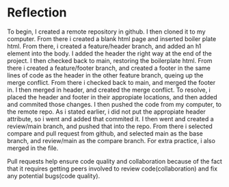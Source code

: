 # Reflection

To begin, I created a remote repository in github. I then cloned it to my computer. From there i created a blank html page and inserted boiler plate html. From there, i created a feature/header branch, and added an h1 element into the body. I added the header the right way at the end of the project. I then checked back to main, restoring the boilerplate html. From there i created a feature/footer branch, and created a footer in the same lines of code as the header in the other feature branch, queing up the merge conflict. From there i checked back to main, and merged the footer in. I then merged in header, and created the merge conflict. To resolve, i placed the header and footer in their appropiate locations, and then added and commited those changes. I then pushed the code from my computer, to the remote repo. As i stated earlier, i did not put the appropiate header attribute, so i went and added that commited it. I then went and created a review/main branch, and pushed that into the repo. From there i selected compare and pull request from github, and selected main as the base branch, and review/main as the compare branch. For extra practice, i also merged in the file. 

Pull requests help ensure code quality and collaboration because of the fact that it requires getting peers involved to review code(collaboration) and fix any potential bugs(code quality).